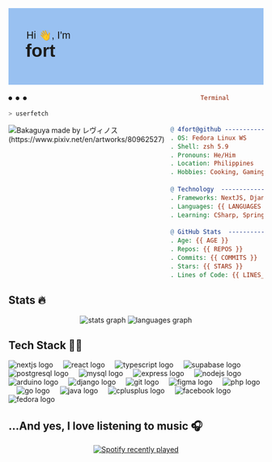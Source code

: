 ![Header](./header.png)

```ruby
● ● ●                                                Terminal
```

```zsh
> userfetch
```

<img align="left" src="https://i.redd.it/h7dae4o0uk461.jpg" alt="Bakaguya made by レヴィノス (https://www.pixiv.net/en/artworks/80962527)" width="320" />

```makefile
@ 4fort@github ---------------------------------------------
. OS: Fedora Linux WS
. Shell: zsh 5.9
. Pronouns: He/Him
. Location: Philippines
. Hobbies: Cooking, Gaming

@ Technology  ----------------------------------------------
. Frameworks: NextJS, Django
. Languages: {{ LANGUAGES }}
. Learning: CSharp, Springboot, ThreeJS, Shaders

@ GitHub Stats  --------------------------------------------
. Age: {{ AGE }}
. Repos: {{ REPOS }}
. Commits: {{ COMMITS }}
. Stars: {{ STARS }}
. Lines of Code: {{ LINES_OF_CODE }} ( {{ ADDED_CODES }}, {{ REMOVED_CODES }} )
```

###

<h2>Stats 🔥</h3>

<div align="center">
  <img src="https://github-readme-stats.vercel.app/api?username=4fort&hide_title=false&hide_rank=false&show_icons=true&include_all_commits=true&count_private=true&disable_animations=false&theme=github_dark&locale=en&hide_border=true" height="150" alt="stats graph"  />
  <img src="https://github-readme-stats.vercel.app/api/top-langs?username=4fort&locale=en&hide_title=false&layout=compact&card_width=320&langs_count=5&theme=github_dark&hide_border=true" height="150" alt="languages graph"  />
</div>

###

<h2>Tech Stack 👨‍💻</h2>

<div align="left">
  <img src="https://skillicons.dev/icons?i=nextjs" height="30" alt="nextjs logo"  />
  <img width="12" />
  <img src="https://skillicons.dev/icons?i=react" height="30" alt="react logo"  />
  <img width="12" />
  <img src="https://skillicons.dev/icons?i=ts" height="30" alt="typescript logo"  />
  <img width="12" />
  <img src="https://skillicons.dev/icons?i=supabase" height="30" alt="supabase logo"  />
  <img width="12" />
  <img src="https://skillicons.dev/icons?i=postgres" height="30" alt="postgresql logo"  />
  <img width="12" />
  <img src="https://skillicons.dev/icons?i=mysql" height="30" alt="mysql logo"  />
  <img width="12" />
  <img src="https://skillicons.dev/icons?i=express" height="30" alt="express logo"  />
  <img width="12" />
  <img src="https://skillicons.dev/icons?i=nodejs" height="30" alt="nodejs logo"  />
  <img width="12" />
  <img src="https://skillicons.dev/icons?i=arduino" height="30" alt="arduino logo"  />
  <img width="12" />
  <img src="https://skillicons.dev/icons?i=django" height="30" alt="django logo"  />
  <img width="12" />
  <img src="https://skillicons.dev/icons?i=git" height="30" alt="git logo"  />
  <img width="12" />
  <img src="https://skillicons.dev/icons?i=figma" height="30" alt="figma logo"  />
  <img width="12" />
  <img src="https://skillicons.dev/icons?i=php" height="30" alt="php logo"  />
  <img width="12" />
  <img src="https://skillicons.dev/icons?i=go" height="30" alt="go logo"  />
  <img width="12" />
  <img src="https://skillicons.dev/icons?i=java" height="30" alt="java logo"  />
  <img width="12" />
  <img src="https://skillicons.dev/icons?i=cpp" height="30" alt="cplusplus logo"  />
  <img width="12" />
  <img src="https://cdn.jsdelivr.net/gh/devicons/devicon/icons/facebook/facebook-original.svg" height="30" alt="facebook logo"  />
  <img width="12" />
  <img src="https://cdn.jsdelivr.net/gh/devicons/devicon/icons/fedora/fedora-original.svg" height="30" alt="fedora logo"  />
</div>

###

<h2>...And yes, I love listening to music 🎧</h2>

<div align="center">
  <a href="https://open.spotify.com/user/225vnemkl3rnfbf2ezg4jflpy">
    <img src="https://spotify-recently-played-readme.vercel.app/api?user=225vnemkl3rnfbf2ezg4jflpy&count=5" alt="Spotify recently played"  />
  </a>
</div>

###
